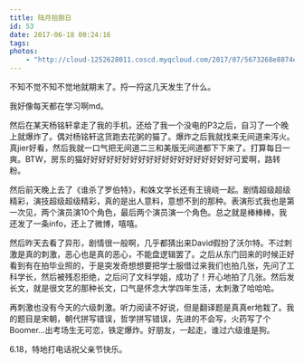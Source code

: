 ```yaml
---
title: 陆月拾捌日
id: 53
date: 2017-06-18 00:24:16
tags:
photos:
    - "http://cloud-1252628011.coscd.myqcloud.com/2017/07/5673268e8874e301.jpg"
---
```


不知不觉不知不觉地就期末了。捋一捋这几天发生了什么。

我好像每天都在学习啊md。

然后在某天杨铭轩拿走了我的手机，还给了我一个没电的P3之后，自习了一个晚上就爆炸了。偶对杨铭轩这货跑去花粥的猫了。爆炸之后我就找来无间道来泻火。真jier好看，然后我就一口气把无间道二三和美版无间道都下下来了。打算每日一爽。BTW，房东的猫好好好好好好好好好好好好好好好好好好好可爱啊，路转粉。

然后前天晚上去了《谁杀了罗伯特》，和姝文学长还有王镜峣一起。剧情超级超级精彩，演技超级超级精彩，真的是出人意料，意想不到的那种。表演形式我也是第一次见，两个演员演10个角色，最后两个演员演一个角色。总之就是棒棒棒，我还发了一条info，还上了微博，嘻嘻。

然后昨天去看了异形，剧情很一般啊，几乎都猜出来David假扮了沃尔特。不过刺激是真的刺激，恶心也是真的恶心，不能盘逻辑罢了。之后从东门回来的时候正好看到有在拍毕业照的，于是突发奇想想要把学士服借过来我们也拍几张，先问了工科学长，然后被残忍拒绝，之后问了文科学姐，成功了！开心地拍了几张。然后发长文，就是很文艺的那种长文，口气是怀念大学四年生活，太刺激了哈哈哈。

再刺激也没有今天的六级刺激。听力阅读不好说，但是翻译题是真真er地栽了。我的题目是宋朝，朝代拼写错误，哲学拼写错误，先进的不会写，火药写了个Boomer...出考场生无可恋，铁定爆炸。好朋友，一起走，谁过六级谁是狗。

6.18，特地打电话祝父亲节快乐。

